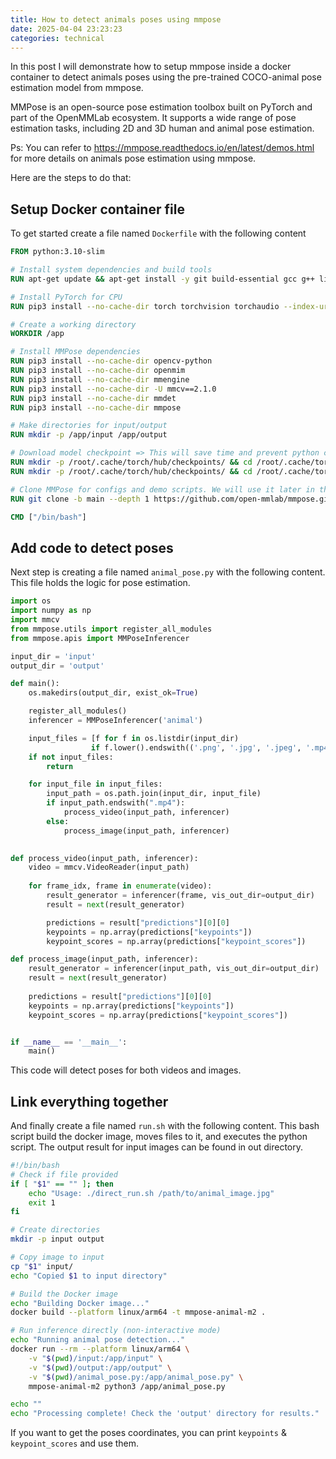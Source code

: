 ```yaml
---
title: How to detect animals poses using mmpose
date: 2025-04-04 23:23:23
categories: technical
---
```


In this post I will demonstrate how to setup mmpose inside a docker container to detect animals poses using the pre-trained COCO-animal pose estimation model from mmpose.

<!--more-->

MMPose is an open-source pose estimation toolbox built on PyTorch and part of the OpenMMLab ecosystem. It supports a wide range of pose estimation tasks, including 2D and 3D human and animal pose estimation.

Ps: You can refer to https://mmpose.readthedocs.io/en/latest/demos.html for more details on animals pose estimation using mmpose.

Here are the steps to do that:

## Setup Docker container file
To get started create a file named `Dockerfile` with the following content


```dockerfile
FROM python:3.10-slim

# Install system dependencies and build tools
RUN apt-get update && apt-get install -y git build-essential gcc g++ libgl1-mesa-glx libglib2.0-0 libsm6 libxext6 libxrender-dev wget ffmpeg && apt-get clean && rm -rf /var/lib/apt/lists/*

# Install PyTorch for CPU
RUN pip3 install --no-cache-dir torch torchvision torchaudio --index-url https://download.pytorch.org/whl/cpu

# Create a working directory
WORKDIR /app

# Install MMPose dependencies
RUN pip3 install --no-cache-dir opencv-python
RUN pip3 install --no-cache-dir openmim
RUN pip3 install --no-cache-dir mmengine
RUN pip3 install --no-cache-dir -U mmcv==2.1.0
RUN pip3 install --no-cache-dir mmdet
RUN pip3 install --no-cache-dir mmpose

# Make directories for input/output
RUN mkdir -p /app/input /app/output

# Download model checkpoint => This will save time and prevent python code from downloading them each time the code is executed.
RUN mkdir -p /root/.cache/torch/hub/checkpoints/ && cd /root/.cache/torch/hub/checkpoints/ && wget -q https://download.openmmlab.com/mmpose/v1/projects/rtmposev1/rtmpose-m_simcc-ap10k_pt-aic-coco_210e-256x256-7a041aa1_20230206.pth
RUN mkdir -p /root/.cache/torch/hub/checkpoints/ && cd /root/.cache/torch/hub/checkpoints/ && wget -q https://download.openmmlab.com/mmdetection/v3.0/rtmdet/rtmdet_m_8xb32-300e_coco/rtmdet_m_8xb32-300e_coco_20220719_112220-229f527c.pth

# Clone MMPose for configs and demo scripts. We will use it later in the code
RUN git clone -b main --depth 1 https://github.com/open-mmlab/mmpose.git /app/mmpose

CMD ["/bin/bash"]
```

## Add code to detect poses
Next step is creating a file named `animal_pose.py` with the following content. This file holds the logic for pose estimation.

```python
import os
import numpy as np
import mmcv
from mmpose.utils import register_all_modules
from mmpose.apis import MMPoseInferencer

input_dir = 'input'
output_dir = 'output'

def main():
    os.makedirs(output_dir, exist_ok=True)

    register_all_modules()
    inferencer = MMPoseInferencer('animal')

    input_files = [f for f in os.listdir(input_dir) 
                  if f.lower().endswith(('.png', '.jpg', '.jpeg', '.mp4'))]
    if not input_files:
        return

    for input_file in input_files:
        input_path = os.path.join(input_dir, input_file)
        if input_path.endswith(".mp4"):
            process_video(input_path, inferencer)
        else:
            process_image(input_path, inferencer)

    
def process_video(input_path, inferencer):
    video = mmcv.VideoReader(input_path)
    
    for frame_idx, frame in enumerate(video):
        result_generator = inferencer(frame, vis_out_dir=output_dir)
        result = next(result_generator)

        predictions = result["predictions"][0][0]
        keypoints = np.array(predictions["keypoints"])
        keypoint_scores = np.array(predictions["keypoint_scores"])

def process_image(input_path, inferencer):
    result_generator = inferencer(input_path, vis_out_dir=output_dir)
    result = next(result_generator)
    
    predictions = result["predictions"][0][0]
    keypoints = np.array(predictions["keypoints"])
    keypoint_scores = np.array(predictions["keypoint_scores"])


if __name__ == '__main__':
    main()
```

This code will detect poses for both videos and images.

## Link everything together
And finally create a file named `run.sh` with the following content. This bash script build the docker image, moves files to it, and executes the python script. The output result for input images can be found in out directory.

```bash
#!/bin/bash
# Check if file provided
if [ "$1" == "" ]; then
    echo "Usage: ./direct_run.sh /path/to/animal_image.jpg"
    exit 1
fi

# Create directories
mkdir -p input output

# Copy image to input
cp "$1" input/
echo "Copied $1 to input directory"

# Build the Docker image
echo "Building Docker image..."
docker build --platform linux/arm64 -t mmpose-animal-m2 .

# Run inference directly (non-interactive mode)
echo "Running animal pose detection..."
docker run --rm --platform linux/arm64 \
    -v "$(pwd)/input:/app/input" \
    -v "$(pwd)/output:/app/output" \
    -v "$(pwd)/animal_pose.py:/app/animal_pose.py" \
    mmpose-animal-m2 python3 /app/animal_pose.py

echo ""
echo "Processing complete! Check the 'output' directory for results."
```

If you want to get the poses coordinates, you can print `keypoints` & `keypoint_scores` and use them.